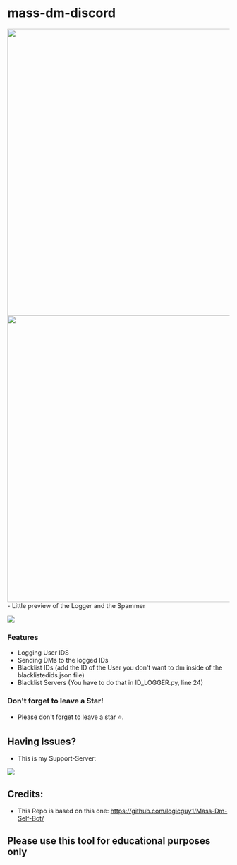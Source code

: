 # mass-dm-discord

<img src="https://cdn.discordapp.com/attachments/890913525017505792/897472933344198676/unknown.png" width="650"/>
<img src="https://cdn.discordapp.com/attachments/819202559789105182/897476977659904020/unknown.png" width="650"/>
- Little preview of the Logger and the Spammer
                
				
![](https://img.shields.io/badge/release-v1.0-blue)


### Features

- Logging User IDS
- Sending DMs to the logged IDs
- Blacklist IDs (add the ID of the User you don't want to dm inside of the blacklistedids.json file)
- Blacklist Servers (You have to do that in ID_LOGGER.py, line 24)

### Don't forget to leave a Star!

- Please don't forget to leave a star ⭐️.

## Having Issues?
- This is my Support-Server:
 
<a href = "https://discord.gg/NsRSaQNbYa"><img src="https://img.icons8.com/color/48/000000/discord.png"/></a>


## Credits:

- This Repo is based on this one: https://github.com/logicguy1/Mass-Dm-Self-Bot/

## Please use this tool for educational purposes only
